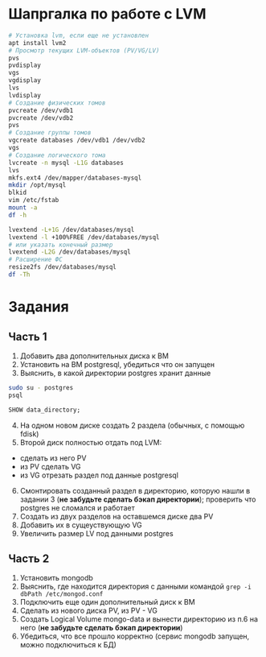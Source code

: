 # Шапргалка по работе с LVM
```bash
# Установка lvm, если еще не установлен
apt install lvm2
# Просмотр текущих LVM-объектов (PV/VG/LV)
pvs
pvdisplay
vgs
vgdisplay
lvs
lvdisplay
# Создание физических томов
pvcreate /dev/vdb1
pvcreate /dev/vdb2
pvs
# Создание группы томов
vgcreate databases /dev/vdb1 /dev/vdb2
vgs
# Создание логического тома
lvcreate -n mysql -L1G databases
lvs
mkfs.ext4 /dev/mapper/databases-mysql
mkdir /opt/mysql
blkid
vim /etc/fstab
mount -a
df -h

lvextend -L+1G /dev/databases/mysql
lvextend -l +100%FREE /dev/databases/mysql
# или указать конечный размер
lvextend -L2G /dev/databases/mysql
# Расширение ФС
resize2fs /dev/databases/mysql
df -Th
```
# Задания
## Часть 1
1) Добавить два дополнительных диска к ВМ
2) Установить на ВМ postgresql, убедиться что он запущен
3) Выяснить, в какой директории postgres хранит данные
```bash
sudo su - postgres
psql
```

```sql
SHOW data_directory;
```
4) На одном новом диске создать 2 раздела (обычных, с помощью fdisk)
5) Второй диск полностью отдать под LVM:
- сделать из него PV
- из PV сделать VG
- из VG отрезать раздел под данные postgresql
6) Смонтировать созданный раздел в директорию, которую нашли в задании 3 (**не забудьте сделать бэкап директории**); проверить что postgres не сломался и работает
7) Создать из двух разделов на оставшемся диске два PV
8) Добавить их в сущеуствующую VG
9) Увеличить размер LV под данными postgres

## Часть 2
1) Установить mongodb
2) Выяснить, где находится директория с данными командой ```grep -i dbPath /etc/mongod.conf```
3) Подключить еще один дополнительный диск к ВМ
4) Сделать из нового диска PV, из PV - VG
5) Создать Logical Volume mongo-data и вынести директорию из п.6 на него (**не забудьте сделать бэкап директории**)
6) Убедиться, что все прошло корректно (сервис mongodb запущен, можно подключиться к БД)
